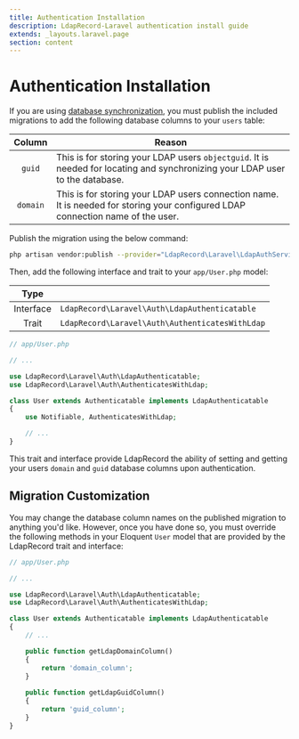 ```yaml
---
title: Authentication Installation
description: LdapRecord-Laravel authentication install guide
extends: _layouts.laravel.page
section: content
---
```


# Authentication Installation

If you are using [database synchronization](/docs/laravel/v1/laravel/auth#database), you must publish the
included migrations to add the following database columns to your `users` table:

Column | Reason |
:---: | --- |
`guid` | This is for storing your LDAP users `objectguid`. It is needed for locating and synchronizing your LDAP user to the database. |
`domain` | This is for storing your LDAP users connection name. It is needed for storing your configured LDAP connection name of the user. |

Publish the migration using the below command:

```bash
php artisan vendor:publish --provider="LdapRecord\Laravel\LdapAuthServiceProvider"
```

Then, add the following interface and trait to your `app/User.php` model:

Type | |
:---: | --- |
Interface | `LdapRecord\Laravel\Auth\LdapAuthenticatable` |
Trait | `LdapRecord\Laravel\Auth\AuthenticatesWithLdap` |

```php
// app/User.php

// ...

use LdapRecord\Laravel\Auth\LdapAuthenticatable;
use LdapRecord\Laravel\Auth\AuthenticatesWithLdap;

class User extends Authenticatable implements LdapAuthenticatable
{
    use Notifiable, AuthenticatesWithLdap;

    // ...
}
```

This trait and interface provide LdapRecord the ability of setting and getting your users
`domain` and `guid` database columns upon authentication.

## Migration Customization

You may change the database column names on the published migration to anything you'd like.
However, once you have done so, you must override the following methods in your Eloquent
`User` model that are provided by the LdapRecord trait and interface:

```php
// app/User.php

// ...

use LdapRecord\Laravel\Auth\LdapAuthenticatable;
use LdapRecord\Laravel\Auth\AuthenticatesWithLdap;

class User extends Authenticatable implements LdapAuthenticatable
{
    // ...

    public function getLdapDomainColumn()
    {
        return 'domain_column';
    }
    
    public function getLdapGuidColumn()
    {
        return 'guid_column';
    }
}
```

